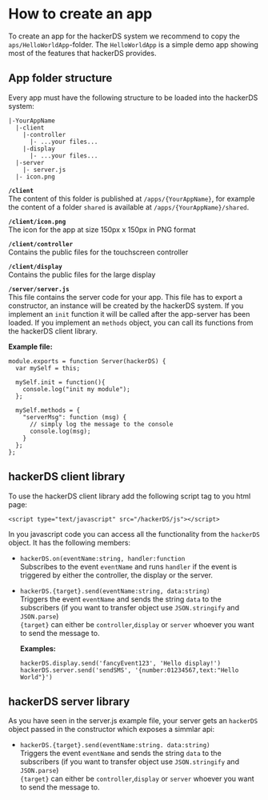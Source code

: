 How to create an app
====================

To create an app for the hackerDS system we recommend to copy the `aps/HelloWorldApp`-folder.
The `HelloWorldApp` is a simple demo app showing most of the features that hackerDS provides.

App folder structure
--------------------
Every app must have the following structure to be loaded into the hackerDS system:

    |-YourAppName
      |-client
        |-controller
          |- ...your files...
        |-display
          |- ...your files...
      |-server
        |- server.js
      |- icon.png

**`/client`**  
The content of this folder is published at `/apps/{YourAppName}`, for example the content of a folder `shared` is available at `/apps/{YourAppName}/shared`.

**`/client/icon.png`**  
The icon for the app at size 150px x 150px in PNG format

**`/client/controller`**  
Contains the public files for the touchscreen controller

**`/client/display`**  
Contains the public files for the large display

**`/server/server.js`**  
This file contains the server code for your app. This file has to export a constructor, an instance will be created by the hackerDS system.
If you implement an `init` function it will be called after the app-server has been loaded.
If you implement an `methods` object, you can call its functions from the hackerDS client library.

**Example file:**

    module.exports = function Server(hackerDS) {
      var mySelf = this;

      mySelf.init = function(){
        console.log("init my module");
      };

      mySelf.methods = {
        "serverMsg": function (msg) {
          // simply log the message to the console
          console.log(msg);
        }
      };
    };

hackerDS client library
-----------------------
To use the hackerDS client library add the following script tag to you html page:

    <script type="text/javascript" src="/hackerDS/js"></script>

In you javascript code you can access all the functionality from the `hackerDS` object.
It has the following members:

- `hackerDS.on(eventName:string, handler:function`  
  Subscribes to the event `eventName` and runs `handler` if the event is triggered by either the controller, the display or the server.

- `hackerDS.{target}.send(eventName:string, data:string)`  
  Triggers the event `eventName` and sends the string `data` to the subscribers (if you want to transfer object use `JSON.stringify` and `JSON.parse`)  
  `{target}` can either be `controller`,`display` or `server` whoever you want to send the message to.
  
  **Examples:**
  
      hackerDS.display.send('fancyEvent123', 'Hello display!')
      hackerDS.server.send('sendSMS', '{number:01234567,text:"Hello World"}')

hackerDS server library
-----------------------

As you have seen in the server.js example file, your server gets an `hackerDS` object passed in the constructor which exposes a simmlar api:

- `hackerDS.{target}.send(eventName:string. data:string)`  
  Triggers the event `eventName` and sends the string `data` to the subscribers (if you want to transfer object use `JSON.stringify` and `JSON.parse`)  
  `{target}` can either be `controller`,`display` or `server` whoever you want to send the message to.